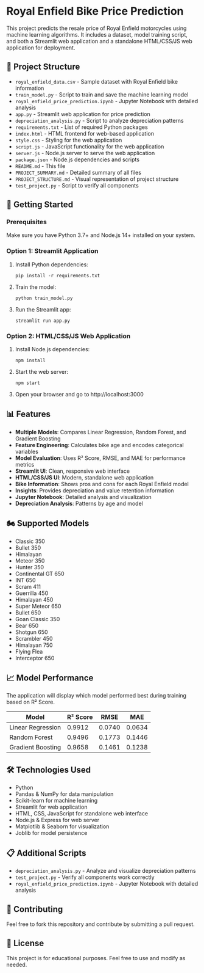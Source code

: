 # Royal Enfield Bike Price Prediction

This project predicts the resale price of Royal Enfield motorcycles using machine learning algorithms. It includes a dataset, model training script, and both a Streamlit web application and a standalone HTML/CSS/JS web application for deployment.

## 📁 Project Structure

- `royal_enfield_data.csv` - Sample dataset with Royal Enfield bike information
- `train_model.py` - Script to train and save the machine learning model
- `royal_enfield_price_prediction.ipynb` - Jupyter Notebook with detailed analysis
- `app.py` - Streamlit web application for price prediction
- `depreciation_analysis.py` - Script to analyze depreciation patterns
- `requirements.txt` - List of required Python packages
- `index.html` - HTML frontend for web-based application
- `style.css` - Styling for the web application
- `script.js` - JavaScript functionality for the web application
- `server.js` - Node.js server to serve the web application
- `package.json` - Node.js dependencies and scripts
- `README.md` - This file
- `PROJECT_SUMMARY.md` - Detailed summary of all files
- `PROJECT_STRUCTURE.md` - Visual representation of project structure
- `test_project.py` - Script to verify all components

## 🚀 Getting Started

### Prerequisites

Make sure you have Python 3.7+ and Node.js 14+ installed on your system.

### Option 1: Streamlit Application

1. Install Python dependencies:
   ```
   pip install -r requirements.txt
   ```

2. Train the model:
   ```
   python train_model.py
   ```

3. Run the Streamlit app:
   ```
   streamlit run app.py
   ```

### Option 2: HTML/CSS/JS Web Application

1. Install Node.js dependencies:
   ```
   npm install
   ```

2. Start the web server:
   ```
   npm start
   ```

3. Open your browser and go to http://localhost:3000

## 📊 Features

- **Multiple Models**: Compares Linear Regression, Random Forest, and Gradient Boosting
- **Feature Engineering**: Calculates bike age and encodes categorical variables
- **Model Evaluation**: Uses R² Score, RMSE, and MAE for performance metrics
- **Streamlit UI**: Clean, responsive web interface
- **HTML/CSS/JS UI**: Modern, standalone web application
- **Bike Information**: Shows pros and cons for each Royal Enfield model
- **Insights**: Provides depreciation and value retention information
- **Jupyter Notebook**: Detailed analysis and visualization
- **Depreciation Analysis**: Patterns by age and model

## 🏍️ Supported Models

- Classic 350
- Bullet 350
- Himalayan
- Meteor 350
- Hunter 350
- Continental GT 650
- INT 650
- Scram 411
- Guerrilla 450
- Himalayan 450
- Super Meteor 650
- Bullet 650
- Goan Classic 350
- Bear 650
- Shotgun 650
- Scrambler 450
- Himalayan 750
- Flying Flea
- Interceptor 650

## 📈 Model Performance

The application will display which model performed best during training based on R² Score.

| Model | R² Score | RMSE | MAE |
|-------|----------|------|-----|
| Linear Regression | 0.9912 | 0.0740 | 0.0634 |
| Random Forest | 0.9496 | 0.1773 | 0.1446 |
| Gradient Boosting | 0.9658 | 0.1461 | 0.1238 |

## 🛠️ Technologies Used

- Python
- Pandas & NumPy for data manipulation
- Scikit-learn for machine learning
- Streamlit for web application
- HTML, CSS, JavaScript for standalone web interface
- Node.js & Express for web server
- Matplotlib & Seaborn for visualization
- Joblib for model persistence

## 📋 Additional Scripts

- `depreciation_analysis.py` - Analyze and visualize depreciation patterns
- `test_project.py` - Verify all components work correctly
- `royal_enfield_price_prediction.ipynb` - Jupyter Notebook with detailed analysis

## 🤝 Contributing

Feel free to fork this repository and contribute by submitting a pull request.

## 📄 License

This project is for educational purposes. Feel free to use and modify as needed.